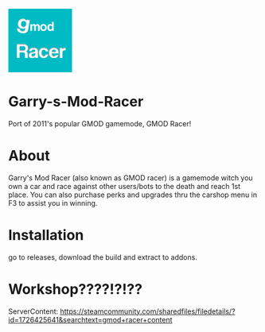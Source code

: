 ![gamemode_logo](https://raw.githubusercontent.com/pootis-network/Garry-s-Mod-Racer/master/mini_logo.jpg)
# Garry-s-Mod-Racer
Port of 2011's popular GMOD gamemode, GMOD Racer!
# About
Garry's Mod Racer (also known as GMOD racer) is a gamemode witch you own a car and race against other users/bots
to the death and reach 1st place. You can also purchase perks and upgrades thru the carshop menu in F3 to assist you in winning.
# Installation
go to releases, download the build and extract to addons.
# Workshop????!?!??

ServerContent:
https://steamcommunity.com/sharedfiles/filedetails/?id=1726425641&searchtext=gmod+racer+content
